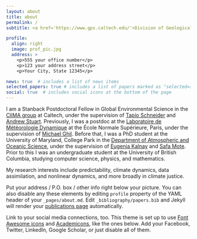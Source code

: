 ```yaml
---
layout: about
title: about
permalink: /
subtitle: <a href='https://www.gps.caltech.edu/'>Division of Geological and Planetary Sciences, Caltech</a>

profile:
  align: right
  image: prof_pic.jpg
  address: >
    <p>555 your office number</p>
    <p>123 your address street</p>
    <p>Your City, State 12345</p>

news: true  # includes a list of news items
selected_papers: true # includes a list of papers marked as "selected={true}"
social: true  # includes social icons at the bottom of the page
---
```


I am a Stanback Postdoctoral Fellow in Global Environmental Science in the [CliMA group](https://clima.caltech.edu/) at Caltech, under the supervision of [Tapio Schneider](https://climate-dynamics.org/people/tapio-schneider/) and [Andrew Stuart](http://stuart.caltech.edu/). Previously, I was a postdoc at the [Laboratoire de Météorologie Dynamique](https://www.lmd.jussieu.fr/) at the École Normale Supérieure, Paris, under the supervision of [Michael Ghil](https://dept.atmos.ucla.edu/tcd/people/michael-ghil). Before that, I was a PhD student at the University of Maryland, College Park in the [Department of Atmospheric and Oceanic Science](https://www.atmos.umd.edu/), under the supervision of [Eugenia Kalnay](http://www.atmos.umd.edu/~ekalnay/) and [Safa Mote](https://orcid.org/0000-0001-5905-3842). Prior to this I was an undergraduate student at the University of British Columbia, studying computer science, physics, and mathematics.

My research interests include predictability, climate dynamics, data assimilation, and nonlinear dynamics, and more broadly in climate justice.

Put your address / P.O. box / other info right below your picture. You can also disable any these elements by editing `profile` property of the YAML header of your `_pages/about.md`. Edit `_bibliography/papers.bib` and Jekyll will render your [publications page](/al-folio/publications/) automatically.

Link to your social media connections, too. This theme is set up to use [Font Awesome icons](http://fortawesome.github.io/Font-Awesome/) and [Academicons](https://jpswalsh.github.io/academicons/), like the ones below. Add your Facebook, Twitter, LinkedIn, Google Scholar, or just disable all of them.
